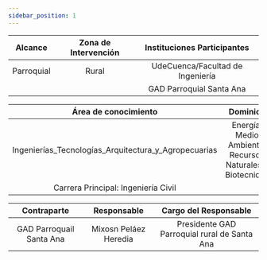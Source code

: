 ```yaml
---
sidebar_position: 1
---
```


|   Alcance  | Zona de Intervención |   Instituciones Participantes   |
|:----------:|:--------------------:|:-------------------------------:|
| Parroquial |        Rural         |UdeCuenca/Facultad de Ingeniería |
|            |                      |     GAD Parroquial Santa Ana   |



|                Área de conocimiento                  |                            Dominios                       | 
|:----------------------------------------------------:|:---------------------------------------------------------:|
| Ingenierías_Tecnologías_Arquitectura_y_Agropecuarias | Energía, Medio Ambiente, Recursos Naturales y Biotecnicos |
|       Carrera Principal:  Ingeniería Civil           |                                                           |   



|         Contraparte      |      Responsable      |          Cargo del Responsable              |
|:------------------------:|:---------------------:|:-------------------------------------------:| 
| GAD Parroquail Santa Ana | Mixosn Peláez Heredia |Presidente GAD Parroquial rural de Santa Ana |











